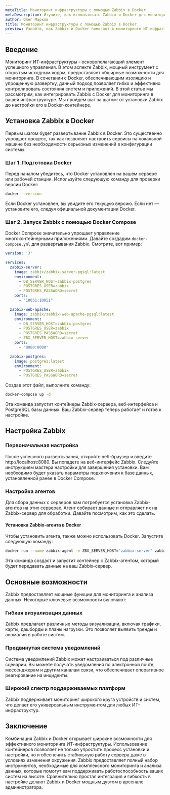 ```yaml
---
metaTitle: Мониторинг инфраструктуры с помощью Zabbix в Docker
metaDescription: Изучите, как использовать Zabbix и Docker для мониторинга инфраструктуры - от установки до настройки и применения в реальных сценариях
author: Олег Марков
title: Мониторинг инфраструктуры с помощью Zabbix в Docker
preview: Узнайте, как Zabbix и Docker помогают в мониторинге ИТ-инфраструктуры, от развертывания и настройки до эффективного управления и аналитики
---
```


## Введение

Мониторинг ИТ-инфраструктуры - основополагающий элемент успешного управления. В этом аспекте Zabbix, мощный инструмент с открытым исходным кодом, предоставляет обширные возможности для мониторинга. В сочетании с Docker, обеспечивающим изоляцию и упрощенную развертку, данный подход позволяет гибко и эффективно контролировать состояния систем и приложений. В этой статье мы рассмотрим, как интегрировать Zabbix с Docker для мониторинга в вашей инфраструктуре. Мы пройдем шаг за шагом: от установки Zabbix до настройки его в Docker-контейнере.

## Установка Zabbix в Docker

Первым шагом будет развертывание Zabbix в Docker. Это существенно упрощает процесс, так как позволяет настроить сервисы на локальной машине без необходимости серьезных изменений в конфигурации системы.

### Шаг 1. Подготовка Docker

Перед началом убедитесь, что Docker установлен на вашем сервере или рабочей станции. Используйте следующую команду для проверки версии Docker:

```bash
docker --version
```

Если Docker установлен, вы увидите его текущую версию. Если нет — установите его, следуя официальной документации Docker.

### Шаг 2. Запуск Zabbix с помощью Docker Compose

Docker Compose значительно упрощает управление многоконтейнерными приложениями. Давайте создадим `docker-compose.yml` для развертывания Zabbix. Смотрите, вот пример:

```yaml
version: '3'

services:
  zabbix-server:
    image: zabbix/zabbix-server-pgsql:latest
    environment:
      - DB_SERVER_HOST=zabbix-postgres
      - POSTGRES_USER=zabbix
      - POSTGRES_PASSWORD=secret
    ports:
      - "10051:10051"

  zabbix-web-apache:
    image: zabbix/zabbix-web-apache-pgsql:latest
    environment:
      - DB_SERVER_HOST=zabbix-postgres
      - POSTGRES_USER=zabbix
      - POSTGRES_PASSWORD=secret
      - ZBX_SERVER_HOST=zabbix-server
    ports:
      - "8080:8080"

  zabbix-postgres:
    image: postgres:latest
    environment:
      - POSTGRES_USER=zabbix
      - POSTGRES_PASSWORD=secret
```

Создав этот файл, выполните команду:

```bash
docker-compose up -d
```

Эта команда запустит контейнеры Zabbix-сервера, веб-интерфейса и PostgreSQL базы данных. Ваш Zabbix-сервер теперь работает и готов к настройке.

## Настройка Zabbix

### Первоначальная настройка

После успешного развертывания, откройте веб-браузер и введите http://localhost:8080. Вы попадете на веб-интерфейс Zabbix. Следуйте инструкциям мастера настройки для завершения установки. Вам необходимо будет указать параметры подключения к базе данных, установленной ранее в Docker Compose.

### Настройка агентов

Для сбора данных с серверов вам потребуется установка Zabbix-агентов на этих серверах. Агент собирает данные и отправляет их на Zabbix-сервер для обработки. Давайте посмотрим, как это сделать.

#### Установка Zabbix-агента в Docker

Чтобы установить агента, также можно использовать Docker. Запустите следующую команду:

```bash
docker run --name zabbix-agent -e ZBX_SERVER_HOST="zabbix-server" zabbix/zabbix-agent:latest
```

Эта команда создаст и запустит контейнер с Zabbix-агентом, который будет передавать данные на ваш Zabbix-сервер.

## Основные возможности

Zabbix предоставляет мощные функции для мониторинга и анализа данных. Некоторые ключевые возможности включают:

### Гибкая визуализация данных

Zabbix предлагает различные методы визуализации, включая графики, карты, дашборды и планы нагрузки. Это позволяет выявить тренды и аномалии в работе систем.

### Продвинутая система уведомлений

Система уведомлений Zabbix может настраиваться под различные сценарии. Вы можете получать уведомления по электронной почте, мессенджерам и другим каналам связи, что обеспечивает оперативное реагирование на инциденты.

### Широкий спектр поддерживаемых платформ

Zabbix поддерживает мониторинг широкого круга устройств и систем, что делает его универсальным инструментом для любых ИТ-инфраструктур.

## Заключение

Комбинация Zabbix и Docker открывает широкие возможности для эффективного мониторинга ИТ-инфраструктуры. Использование контейнеров позволяет не только упростить процесс установки и настройки, но и обеспечить стабильную работу сервера даже в условиях изменения окружения. Zabbix предоставляет полный набор инструментов, необходимые для комплексного мониторинга и анализа данных, которые помогут вам поддерживать работоспособность ваших систем на высоте. Сравнительно простая интеграция и гибкость в настройке делают Zabbix и Docker мощным дуэтом в арсенале администратора.